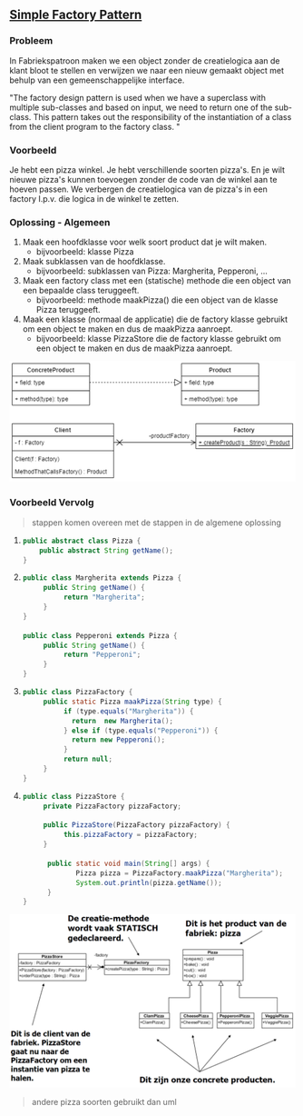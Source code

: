 ## [Simple Factory Pattern](https://www.youtube.com/watch?v=ub0DXaeV6hA)

### Probleem

In Fabriekspatroon maken we een object zonder de creatielogica aan de klant bloot te stellen en verwijzen we naar een nieuw gemaakt object met behulp van een gemeenschappelijke interface.

"The factory design pattern is used when we have a superclass with multiple sub-classes and based on input, we need to return one of the sub-class. This pattern takes out the responsibility of the instantiation of a class from the client program to the factory class. "

### Voorbeeld

Je hebt een pizza winkel. Je hebt verschillende soorten pizza's. En je wilt nieuwe pizza's kunnen toevoegen zonder de code van de winkel aan te hoeven passen. We verbergen de creatielogica van de pizza's in een factory I.p.v. die logica in de winkel te zetten.

### Oplossing - Algemeen

1. Maak een hoofdklasse voor welk soort product dat je wilt maken.
   - bijvoorbeeld: klasse Pizza
2. Maak subklassen van de hoofdklasse.
   - bijvoorbeeld: subklassen van Pizza: Margherita, Pepperoni, ...
3. Maak een factory class met een (statische) methode die een object van een bepaalde class teruggeeft.
   - bijvoorbeeld: methode maakPizza() die een object van de klasse Pizza teruggeeft.
4. Maak een klasse (normaal de applicatie) die de factory klasse gebruikt om een object te maken en dus de maakPizza aanroept.
   - bijvoorbeeld: klasse PizzaStore die de factory klasse gebruikt om een object te maken en dus de maakPizza aanroept.

![Simple Factory](SimpleFactory2.png)

### Voorbeeld Vervolg

> stappen komen overeen met de stappen in de algemene oplossing

1. ```java
   public abstract class Pizza {
       public abstract String getName();
   }
   ```
2. ```java
   public class Margherita extends Pizza {
        public String getName() {
             return "Margherita";
        }
   }

   public class Pepperoni extends Pizza {
        public String getName() {
             return "Pepperoni";
        }
   }
   ```

3. ```java
   public class PizzaFactory {
        public static Pizza maakPizza(String type) {
             if (type.equals("Margherita")) {
               return  new Margherita();
             } else if (type.equals("Pepperoni")) {
               return new Pepperoni();
             }
             return null;
        }
   }
   ```

4. ```java
   public class PizzaStore {
        private PizzaFactory pizzaFactory;

        public PizzaStore(PizzaFactory pizzaFactory) {
             this.pizzaFactory = pizzaFactory;
        }

         public static void main(String[] args) {
                Pizza pizza = PizzaFactory.maakPizza("Margherita");
                System.out.println(pizza.getName());
         }
   }
   ```

![Simple Factory](SimpleFactory.png)

> andere pizza soorten gebruikt dan uml
